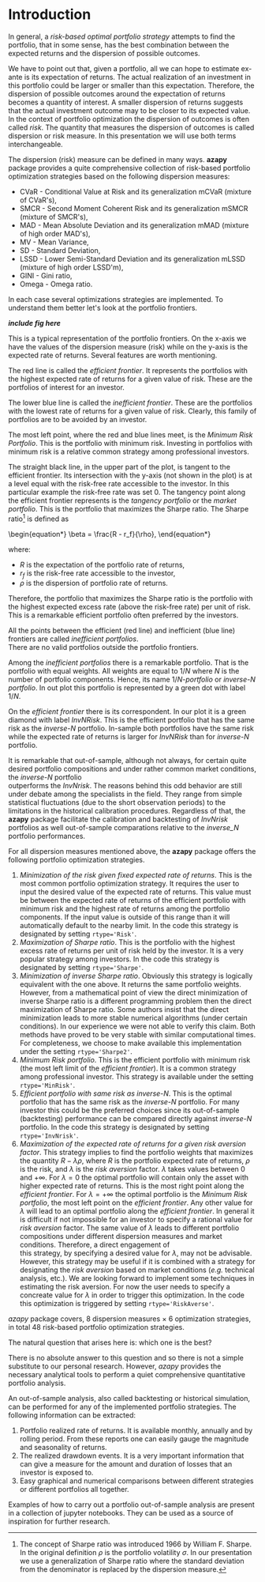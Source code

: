 
# Introduction

In general, a *risk-based optimal portfolio strategy* attempts to find the
portfolio, that in some sense, has the best combination between the expected
returns and the dispersion of possible outcomes.

We have to point out that, given a portfolio, all we can hope to
estimate ex-ante is its expectation of returns.
The actual realization of
an investment in this portfolio could be larger or smaller than this
expectation. Therefore, the dispersion of possible
outcomes around the expectation of returns becomes a quantity of interest.
A smaller dispersion of returns suggests that the actual investment outcome
may to be closer to its expected value. In the context of portfolio
optimization the dispersion of outcomes is often called *risk*.
The quantity that measures the dispersion of outcomes is called dispersion
or risk measure. In this presentation we will use both terms
interchangeable.

The dispersion (risk) measure can be defined in many ways. **azapy** package
provides a quite comprehensive collection of risk-based portfolio optimization
strategies based on the following dispersion measures:

* CVaR - Conditional Value at Risk and its generalization
 mCVaR (mixture of CVaR's),
* SMCR - Second Moment Coherent Risk and its generalization mSMCR
(mixture of SMCR's),
* MAD - Mean Absolute Deviation and its generalization mMAD
(mixture of high order MAD's),
* MV - Mean Variance,
* SD - Standard Deviation,
* LSSD - Lower Semi-Standard Deviation and its generalization mLSSD
(mixture of high order LSSD'm),
* GINI - Gini ratio,
* Omega - Omega ratio.

In each case several optimizations strategies are implemented. To
understand them better let's look at the portfolio frontiers.

***include fig here***

This is a typical representation of the portfolio frontiers. On the x-axis we
have the values of the dispersion measure (risk) while on the y-axis
is the expected rate of returns. Several features are worth mentioning.

The red line is called the *efficient frontier*. It represents
the portfolios with the highest expected rate of returns for a given value of
risk. These are the portfolios of interest for an investor.

The lower
blue line is called the *inefficient frontier*. These are the portfolios
with the lowest rate of returns for a given value of risk. Clearly, this
family of portfolios are to be avoided by an investor.

The most left point, where the red and blue lines meet, is the
*Minimum Risk Portfolio*. This is the portfolio with minimum risk. Investing
in portfolios with minimum risk is a relative common strategy among
professional investors.

The straight black line, in the upper part of the plot, is tangent to the
efficient frontier. Its intersection with the y-axis (not shown in the plot)
is at a level equal with the risk-free rate accessible to the investor.
In this particular example the risk-free rate was set 0. The
tangency point along the efficient frontier represents is the
*tangency portfolio* or the *market portfolio*. This is the portfolio
that maximizes the Sharpe ratio. The Sharpe ratio[^sharpe] is defined as

\begin{equation*}
  \beta = \frac{R - r_f}{\rho},
\end{equation*}

where:

* $R$ is the expectation of the portfolio rate of returns,
* $r_f$ is the risk-free rate accessible to the investor,
* $\rho$ is the dispersion of portfolio rate of returns.

Therefore, the portfolio that maximizes the Sharpe ratio is the portfolio
with the highest expected excess rate (above the risk-free rate) per unit
of risk. This is a remarkable efficient portfolio often preferred by
the investors.

All the points between the efficient (red line) and
inefficient (blue line) frontiers are called *inefficient portfolios*.  
There are no valid portfolios outside the portfolio frontiers.

Among the *inefficient portfolios* there is a remarkable portfolio. That is
the portfolio with equal weights. All weights
are equal to $1/N$ where $N$ is the number of portfolio
components. Hence, its name $1/N$*-portfolio* or *inverse-N portfolio*.
In out plot this portfolio is represented by a green dot with label $1/N$.

On the *efficient frontier* there is its correspondent. In our plot
it is a green diamond with label *InvNRisk*. This is the efficient portfolio
that has the same risk as the
*inverse-N* portfolio. In-sample both portfolios have the same risk while
the expected rate of returns is larger for *InvNRisk*  than
for *inverse-N* portfolio.

It is remarkable that out-of-sample, although not always,
for certain quite desired portfolio compositions and
under rather common market conditions, the *inverse-N* portfolio  
outperforms the *InvNrisk*. The reasons behind this odd behavior are still
under debate among the specialists in the field. They range from simple
statistical fluctuations (due to the short observation periods) to the
limitations in the historical calibration procedures. Regardless of that,
the **azapy** package facilitate the calibration and backtesting of
*InvNrisk* portfolios as well out-of-sample comparations relative to the
*inverse_N* portfolio performances.

For all dispersion measures mentioned above, the **azapy** package offers
the following portfolio optimization strategies.

1. *Minimization of the risk given fixed expected rate of returns*. This is
the most common portfolio optimization strategy.  It requires the user to
input the desired value of the expected rate of returns. This value must be
between the expected rate of returns of the efficient portfolio with minimum
risk and the highest rate of returns among the portfolio components. If
the input value is outside of this range than it will automatically default
to the nearby limit. In the code this strategy is designated by setting
``rtype='Risk'``.
2. *Maximization of Sharpe ratio*. This is the portfolio with the highest
excess rate of returns per unit of risk held by the investor. It is a
very popular strategy among investors.
In the code this strategy is designated by setting ``rtype='Sharpe'``.
3. *Minimization of inverse Sharpe ratio*. Obviously this strategy is
logically equivalent with the one above. It returns the same portfolio
weights. However, from a mathematical point of view the direct
minimization of inverse Sharpe ratio is a different programming problem
then the direct maximization of Sharpe ratio. Some authors insist that
the direct minimization leads to more stable numerical algorithms
(under certain conditions). In our experience we were not able to verify
this claim. Both methods have proved to be very stable with similar
computational times. For completeness, we choose
to make available this implementation under the setting ``rtype='Sharpe2'``.
4. *Minimum Risk portfolio*. This is the efficient portfolio with
minimum risk (the most left limit of the *efficient frontier*). It is
a common strategy among professional investor. This strategy is available
under the setting ``rtype='MinRisk'``.
5. *Efficient portfolio with same risk as inverse-N*. This is the
optimal portfolio that
has the same risk as the *inverse-N* portfolio. For many investor this could be
the preferred choices since its out-of-sample (backtesting) performance
can be compared directly against *inverse-N* portfolio. In the code this
strategy is designated by setting ``rtype='InvNrisk'``.
6. *Maximization of the expected rate of returns for a given risk aversion*
*factor*. This strategy implies to find the portfolio weights that
maximizes the quantity $R -\lambda \rho$, where $R$ is the portfolio
expected rate of returns, $\rho$ is the risk, and $\lambda$ is the
*risk aversion* factor. $\lambda$ takes values between $0$ and
$+\infty$. For $\lambda=0$ the optimal portfolio will contain only the
asset with higher expected rate of returns. This is the most right
point along the *efficient frontier*. For $\lambda=+\infty$ the optimal
portfolio is the *Minimum Risk portfolio*, the most left point on the
*efficient frontier*. Any other value for $\lambda$ will lead to an
optimal portfolio along the *efficient frontier*. In general it is
difficult if not impossible for an investor to specify a rational value
for *risk aversion* factor. The same value of $\lambda$ leads
to different portfolio compositions under different dispersion
measures and market conditions. Therefore, a direct engagement of  
this strategy, by specifying a desired value for $\lambda$, may not
be advisable. However, this strategy may be useful if it is combined
with a strategy for designating the *risk aversion* based on
market conditions (*e.g.* technical analysis, etc.). We are looking forward
to implement some techniques in estimating the risk aversion. For now
the user needs to specify a concreate value for $\lambda$ in order to trigger
this optimization. In the code this optimization is triggered by setting
``rtype='RiskAverse'``.


*azapy* package covers, 8 dispersion measures $\times$ 6 optimization
strategies, in total 48 risk-based portfolio optimization strategies.

The natural question that arises here is: which one is the best?

There is no absolute answer to this question and so there is not a simple
substitute to our personal research. However, *azapy* provides the necessary
analytical tools to perform a quiet comprehensive quantitative portfolio
analysis.

An out-of-sample analysis, also called backtesting or historical simulation,
can be performed for any of the implemented portfolio
strategies. The following information can be extracted:
1. Portfolio realized rate of returns. It is available monthly, annually
and by rolling period. From these reports one can easily gauge the magnitude and
seasonality of returns.
2. The realized drawdown events. It is a very important information that can
give a measure for the amount and duration of losses that an investor is
exposed to.
3. Easy graphical and numerical comparisons between different strategies or
different portfolios all together.

Examples of how to carry out a portfolio out-of-sample analysis are present
in a collection of jupyter notebooks. They can be used as a source of
inspiration for further research.






















[^sharpe]: The concept of Sharpe ratio was introduced 1966 by William F. Sharpe.
In the original definition $\rho$ is the portfolio volatility $\sigma$.
In our presentation we use a generalization of Sharpe ratio where the
standard deviation from the denominator is replaced by the dispersion
measure.
